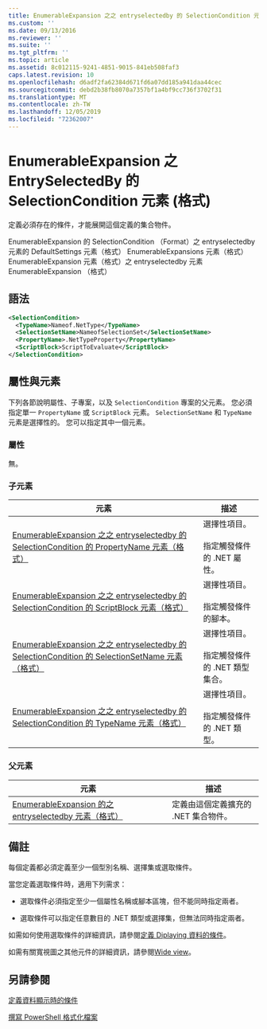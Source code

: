 ```yaml
---
title: EnumerableExpansion 之之 entryselectedby 的 SelectionCondition 元素（格式） |Microsoft Docs
ms.custom: ''
ms.date: 09/13/2016
ms.reviewer: ''
ms.suite: ''
ms.tgt_pltfrm: ''
ms.topic: article
ms.assetid: 8c012115-9241-4851-9015-841eb508faf3
caps.latest.revision: 10
ms.openlocfilehash: d6adf2fa62384d671fd6a07dd185a941daa44cec
ms.sourcegitcommit: debd2b38fb8070a7357bf1a4bf9cc736f3702f31
ms.translationtype: MT
ms.contentlocale: zh-TW
ms.lasthandoff: 12/05/2019
ms.locfileid: "72362007"
---
```

# <a name="selectioncondition-element-for-entryselectedby-for-enumerableexpansion-format"></a>EnumerableExpansion 之 EntrySelectedBy 的 SelectionCondition 元素 (格式)

定義必須存在的條件，才能展開這個定義的集合物件。

EnumerableExpansion 的 SelectionCondition （Format）之 entryselectedby 元素的 DefaultSettings 元素（格式） EnumerableExpansions 元素（格式） EnumerableExpansion 元素（格式）之 entryselectedby 元素EnumerableExpansion （格式）

## <a name="syntax"></a>語法

```xml
<SelectionCondition>
  <TypeName>Nameof.NetType</TypeName>
  <SelectionSetName>NameofSelectionSet</SelectionSetName>
  <PropertyName>.NetTypeProperty</PropertyName>
  <ScriptBlock>ScriptToEvaluate</ScriptBlock>
</SelectionCondition>
```

## <a name="attributes-and-elements"></a>屬性與元素

下列各節說明屬性、子專案，以及 `SelectionCondition` 專案的父元素。 您必須指定單一 `PropertyName` 或 `ScriptBlock` 元素。 `SelectionSetName` 和 `TypeName` 元素是選擇性的。 您可以指定其中一個元素。

### <a name="attributes"></a>屬性

無。

### <a name="child-elements"></a>子元素

|元素|描述|
|-------------|-----------------|
|[EnumerableExpansion 之之 entryselectedby 的 SelectionCondition 的 PropertyName 元素（格式）](./propertyname-element-for-selectioncondition-for-entryselectedby-for-enumerableexpansion-format.md)|選擇性項目。<br /><br /> 指定觸發條件的 .NET 屬性。|
|[EnumerableExpansion 之之 entryselectedby 的 SelectionCondition 的 ScriptBlock 元素（格式）](./scriptblock-element-for-selectioncondition-for-entryselectedby-for-enumerableexpansion-format.md)|選擇性項目。<br /><br /> 指定觸發條件的腳本。|
|[EnumerableExpansion 之之 entryselectedby 的 SelectionCondition 的 SelectionSetName 元素（格式）](./selectionsetname-element-for-selectioncondition-for-entryselectedby-for-enumerableexpansion-format.md)|選擇性項目。<br /><br /> 指定觸發條件的 .NET 類型集合。|
|[EnumerableExpansion 之之 entryselectedby 的 SelectionCondition 的 TypeName 元素（格式）](./typename-element-for-selectioncondition-for-entryselectedby-for-enumerableexpansion-format.md)|選擇性項目。<br /><br /> 指定觸發條件的 .NET 類型。|

### <a name="parent-elements"></a>父元素

|元素|描述|
|-------------|-----------------|
|[EnumerableExpansion 的之 entryselectedby 元素（格式）](./entryselectedby-element-for-enumerableexpansion-format.md)|定義由這個定義擴充的 .NET 集合物件。|

## <a name="remarks"></a>備註

每個定義都必須定義至少一個型別名稱、選擇集或選取條件。

當您定義選取條件時，適用下列需求：

- 選取條件必須指定至少一個屬性名稱或腳本區塊，但不能同時指定兩者。

- 選取條件可以指定任意數目的 .NET 類型或選擇集，但無法同時指定兩者。

如需如何使用選取條件的詳細資訊，請參閱[定義 Diplaying 資料的條件](./defining-conditions-for-displaying-data.md)。

如需有關寬視圖之其他元件的詳細資訊，請參閱[Wide view](./creating-a-wide-view.md)。

## <a name="see-also"></a>另請參閱

[定義資料顯示時的條件](./defining-conditions-for-displaying-data.md)

[撰寫 PowerShell 格式化檔案](./writing-a-powershell-formatting-file.md)
